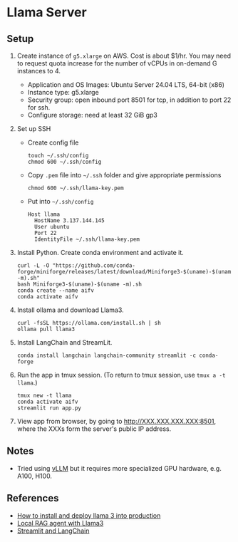 # Llama Server


## Setup

1. Create instance of `g5.xlarge` on AWS. Cost is about $1/hr. You may need to request quota increase for the number of vCPUs in on-demand G instances to 4.
   * Application and OS Images: Ubuntu Server 24.04 LTS, 64-bit (x86)
   * Instance type: g5.xlarge
   * Security group: open inbound port 8501 for tcp, in addition to port 22 for ssh.
   * Configure storage: need at least 32 GiB gp3

2. Set up SSH
   * Create config file
     ```
     touch ~/.ssh/config
     chmod 600 ~/.ssh/config
     ```

   * Copy `.pem` file into `~/.ssh` folder and give appropriate permissions
     ```
     chmod 600 ~/.ssh/llama-key.pem
     ```

   * Put into `~/.ssh/config`
     ```
     Host llama
       HostName 3.137.144.145
       User ubuntu
       Port 22
       IdentityFile ~/.ssh/llama-key.pem
     ```

3. Install Python. Create conda environment and activate it.
   ```
   curl -L -O "https://github.com/conda-forge/miniforge/releases/latest/download/Miniforge3-$(uname)-$(uname -m).sh"
   bash Miniforge3-$(uname)-$(uname -m).sh
   conda create --name aifv
   conda activate aifv
   ```

4. Install ollama and download Llama3.
   ```
   curl -fsSL https://ollama.com/install.sh | sh
   ollama pull llama3
   ```

5. Install LangChain and StreamLit.
   ```
   conda install langchain langchain-community streamlit -c conda-forge
   ```

6. Run the app in tmux session. (To return to tmux session, use `tmux a -t llama`.)
   ```
   tmux new -t llama
   conda activate aifv
   streamlit run app.py
   ```

7. View app from browser, by going to http://XXX.XXX.XXX.XXX:8501, where the XXXs form the server's public IP address.

## Notes

* Tried using [vLLM](https://python.langchain.com/v0.2/docs/integrations/llms/vllm/) but it requires more specialized GPU hardware, e.g. A100, H100.

## References

* [How to install and deploy llama 3 into production](https://nlpcloud.com/how-to-install-and-deploy-llama-3-into-production.html)
* [Local RAG agent with Llama3](https://github.com/langchain-ai/langgraph/blob/main/examples/rag/langgraph_rag_agent_llama3_local.ipynb)
* [Streamlit and LangChain](https://python.langchain.com/v0.2/docs/integrations/memory/streamlit_chat_message_history/)
